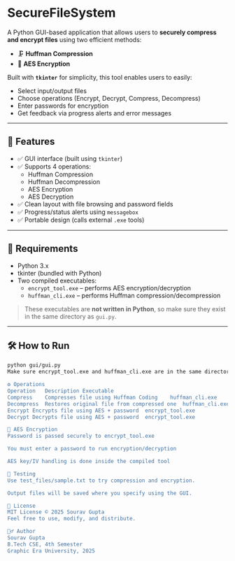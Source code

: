 # SecureFileSystem

A Python GUI-based application that allows users to **securely compress and encrypt files** using two efficient methods:

- 🗜️ **Huffman Compression**
- 🔐 **AES Encryption**

Built with **`tkinter`** for simplicity, this tool enables users to easily:
- Select input/output files
- Choose operations (Encrypt, Decrypt, Compress, Decompress)
- Enter passwords for encryption
- Get feedback via progress alerts and error messages

---

## 🚀 Features

- ✅ GUI interface (built using `tkinter`)
- ✅ Supports 4 operations:
  - Huffman Compression
  - Huffman Decompression
  - AES Encryption
  - AES Decryption
- ✅ Clean layout with file browsing and password fields
- ✅ Progress/status alerts using `messagebox`
- ✅ Portable design (calls external `.exe` tools)

---

## 🧰 Requirements

- Python 3.x
- tkinter (bundled with Python)
- Two compiled executables:
  - `encrypt_tool.exe` – performs AES encryption/decryption
  - `huffman_cli.exe` – performs Huffman compression/decompression

> These executables are **not written in Python**, so make sure they exist in the same directory as `gui.py`.

---

## 🛠 How to Run

```bash
python gui/gui.py
Make sure encrypt_tool.exe and huffman_cli.exe are in the same directory as gui.py. The GUI won't work without them.

⚙️ Operations
Operation	Description	Executable
Compress	Compresses file using Huffman Coding	huffman_cli.exe
Decompress	Restores original file from compressed one	huffman_cli.exe
Encrypt	Encrypts file using AES + password	encrypt_tool.exe
Decrypt	Decrypts file using AES + password	encrypt_tool.exe

🔐 AES Encryption
Password is passed securely to encrypt_tool.exe

You must enter a password to run encryption/decryption

AES key/IV handling is done inside the compiled tool

🧪 Testing
Use test_files/sample.txt to try compression and encryption.

Output files will be saved where you specify using the GUI.

📝 License
MIT License © 2025 Sourav Gupta
Feel free to use, modify, and distribute.

🙋‍♂️ Author
Sourav Gupta
B.Tech CSE, 4th Semester
Graphic Era University, 2025
